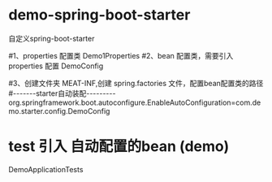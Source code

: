 # demo-spring-boot-starter
自定义spring-boot-starter

#1、properties 配置类
Demo1Properties 
#2、bean 配置类，需要引入properties 配置
DemoConfig 

#3、创建文件夹   MEAT-INF,创建 spring.factories 文件，配置bean配置类的路径
#-------starter自动装配---------
org.springframework.boot.autoconfigure.EnableAutoConfiguration=com.demo.starter.config.DemoConfig
# test 引入 自动配置的bean (demo)
DemoApplicationTests